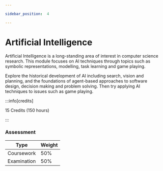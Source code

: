 ```yaml
---

sidebar_position:  4

---
```


# Artificial Intelligence
  
Artificial Intelligence is a long-standing area of interest in computer science research. This module focuses on AI techniques through topics such as symbolic representations, modelling, task learning and game playing.

Explore the historical development of AI including search, vision and planning, and the foundations of agent-based approaches to software design, decision making and problem solving. Then try applying AI techniques to issues such as game playing.

:::info[credits]

15 Credits (150 hours)

:::

### Assessment

|Type       |Weight|
|-----------|------|
|Coursework   |50%   |
|Examination |50%   |